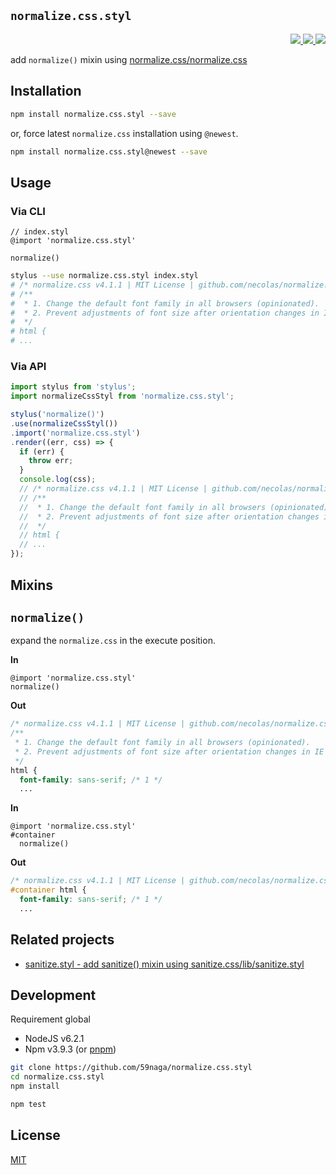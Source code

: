 `normalize.css.styl`
---

<p align="right">
  <a href="https://npmjs.org/package/normalize.css.styl">
    <img src="https://img.shields.io/npm/v/normalize.css.styl.svg?style=flat-square">
  </a>
  <a href="https://travis-ci.org/59naga/normalize.css.styl">
    <img src="http://img.shields.io/travis/59naga/normalize.css.styl.svg?style=flat-square">
  </a>
  <a href="https://gemnasium.com/59naga/normalize.css.styl">
    <img src="https://img.shields.io/gemnasium/59naga/normalize.css.styl.svg?style=flat-square">
  </a>
</p>

add `normalize()` mixin using [normalize.css/normalize.css](https://github.com/necolas/normalize.css#readme)

Installation
---

```bash
npm install normalize.css.styl --save
```

or, force latest `normalize.css` installation using `@newest`.

```bash
npm install normalize.css.styl@newest --save
```

Usage
---

### Via CLI

```stylus
// index.styl
@import 'normalize.css.styl'

normalize()
```

```bash
stylus --use normalize.css.styl index.styl
# /* normalize.css v4.1.1 | MIT License | github.com/necolas/normalize.css */
# /**
#  * 1. Change the default font family in all browsers (opinionated).
#  * 2. Prevent adjustments of font size after orientation changes in IE and iOS.
#  */
# html {
# ...
```

### Via API

```js
import stylus from 'stylus';
import normalizeCssStyl from 'normalize.css.styl';

stylus('normalize()')
.use(normalizeCssStyl())
.import('normalize.css.styl')
.render((err, css) => {
  if (err) {
    throw err;
  }
  console.log(css);
  // /* normalize.css v4.1.1 | MIT License | github.com/necolas/normalize.css */
  // /**
  //  * 1. Change the default font family in all browsers (opinionated).
  //  * 2. Prevent adjustments of font size after orientation changes in IE and iOS.
  //  */
  // html {
  // ...
});
```

Mixins
---

## `normalize()`

expand the `normalize.css` in the execute position.

**In**
```stylus
@import 'normalize.css.styl'
normalize()
```

**Out**
```css
/* normalize.css v4.1.1 | MIT License | github.com/necolas/normalize.css */
/**
 * 1. Change the default font family in all browsers (opinionated).
 * 2. Prevent adjustments of font size after orientation changes in IE and iOS.
 */
html {
  font-family: sans-serif; /* 1 */
  ...
```

**In**
```stylus
@import 'normalize.css.styl'
#container
  normalize()
```

**Out**
```css
/* normalize.css v4.1.1 | MIT License | github.com/necolas/normalize.css */
#container html {
  font-family: sans-serif; /* 1 */
  ...
```

Related projects
---
* [sanitize.styl - add sanitize() mixin using sanitize.css/lib/sanitize.styl](https://github.com/59naga/sanitize.styl#readme)

Development
---
Requirement global
* NodeJS v6.2.1
* Npm v3.9.3 (or [pnpm](https://github.com/rstacruz/pnpm))

```bash
git clone https://github.com/59naga/normalize.css.styl
cd normalize.css.styl
npm install

npm test
```

License
---
[MIT](http://59naga.mit-license.org/)
